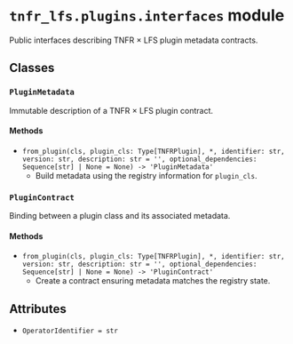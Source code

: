 # `tnfr_lfs.plugins.interfaces` module
Public interfaces describing TNFR × LFS plugin metadata contracts.

## Classes
### `PluginMetadata`
Immutable description of a TNFR × LFS plugin contract.

#### Methods
- `from_plugin(cls, plugin_cls: Type[TNFRPlugin], *, identifier: str, version: str, description: str = '', optional_dependencies: Sequence[str] | None = None) -> 'PluginMetadata'`
  - Build metadata using the registry information for ``plugin_cls``.

### `PluginContract`
Binding between a plugin class and its associated metadata.

#### Methods
- `from_plugin(cls, plugin_cls: Type[TNFRPlugin], *, identifier: str, version: str, description: str = '', optional_dependencies: Sequence[str] | None = None) -> 'PluginContract'`
  - Create a contract ensuring metadata matches the registry state.

## Attributes
- `OperatorIdentifier = str`

